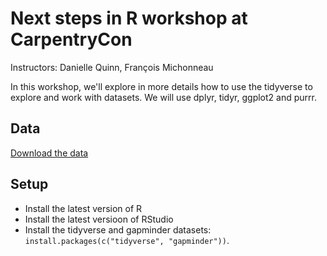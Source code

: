 # Next steps in R workshop at CarpentryCon

Instructors: Danielle Quinn, François Michonneau

In this workshop, we'll explore in more details how to use the tidyverse to explore and work with datasets. We will use dplyr, tidyr, ggplot2 and purrr.

## Data

[Download the data](http://daniellequinn.github.io/next-steps-in-r/data/gapminder-next-steps.zip)

## Setup

* Install the latest version of R
* Install the latest versioon of RStudio
* Install the tidyverse and gapminder datasets: `install.packages(c("tidyverse", "gapminder"))`.
